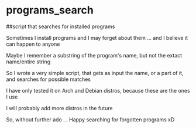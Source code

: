 # programs_search
##script that searches for installed programs


Sometimes I install programs and I may forget about them ... and I believe it can happen to anyone

Maybe I remember a substring of the program's name, but not the extact name/entire string

So I wrote a very simple script, that gets as input the name, or a part of it, and searches for possible matches

I have only tested it on Arch and Debian distros, because these are the ones I use

I will probably add more distros in the future

So, without further ado ... Happy searching for forgotten programs xD

